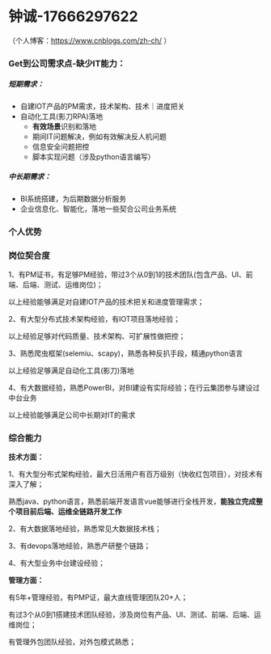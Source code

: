 # 钟诚-17666297622

（个人博客：https://www.cnblogs.com/zh-ch/ ）

### Get到公司需求点-缺少IT能力：

##### 短期需求：

- 自建IOT产品的PM需求，技术架构、技术｜进度把关
- 自动化工具(影刀RPA)落地
  - **有效场景**识别和落地
  - 期间IT问题解决，例如有效解决反人机问题
  - 信息安全问题把控
  - 脚本实现问题（涉及python语言编写）

##### 中长期需求：

- BI系统搭建，为后期数据分析服务
- 企业信息化、智能化，落地一些契合公司业务系统



### 个人优势

### 岗位契合度

1、有PM证书，有足够PM经验，带过3个从0到1的技术团队(包含产品、UI、前端、后端、测试、运维岗位)；

以上经验能够满足对自建IOT产品的技术把关和进度管理需求；

2、有大型分布式技术架构经验，有IOT项目落地经验；

以上经验足够对代码质量、技术架构、可扩展性做把控；

3、熟悉爬虫框架(selemiu、scapy)，熟悉各种反扒手段，精通python语言

以上经验足够满足自动化工具(影刀)落地

4、有大数据经验，熟悉PowerBI，对BI建设有实际经验；在行云集团参与建设过中台业务

以上经验能够满足公司中长期对IT的需求

### 综合能力

**技术方面：**

1、有大型分布式架构经验，最大日活用户有百万级别（快收红包项目），对技术有深入了解；

熟悉java、python语言，熟悉前端开发语言vue能够进行全栈开发，**能独立完成整个项目前后端、运维全链路开发工作**

2、有大数据落地经验，熟悉常见大数据技术栈；

3、有devops落地经验，熟悉产研整个链路；

4、有大型业务中台建设经验；

**管理方面：**

有5年+管理经验，有PMP证，最大直线管理团队20+人；

有过3个从0到1搭建技术团队经验，涉及岗位有产品、UI、测试、前端、后端、运维岗位；

有管理外包团队经验，对外包模式熟悉；

